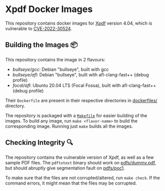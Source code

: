 # Xpdf Docker Images

This repository contains docker images for [Xpdf](https://www.xpdfreader.com/)
version 4.04, which is vulnerable to [CVE-2022-30524](https://nvd.nist.gov/vuln/detail/CVE-2022-30524).

## Building the Images 📦

This repository contains the image in 2 flavours:

- _bullseye/gcc_: Debian "bullseye", built with gcc
- _bullseye/afl_: Debian "bullseye", built with afl-clang-fast++ (debug profile)
- _focal/afl_: Ubuntu 20.04 LTS (Focal Fossa), built with afl-clang-fast++
  (debug profile)

Their `Dockerfile` are present in their respective directories in [dockerfiles/](dockerfiles)
directory.

The repository is packaged with a [`Makefile`](Makefile) for easier building of
the images. To build any image, run `make <flavor-name>` to build the
corresponding image. Running just `make` builds all the images.

## Checking Integrity 🔍

The repository contains the vulnerable version of Xpdf, as well as a few sample
PDF files. The `pdftotext` binary should work on [pdfs/dummy.pdf](pdfs/dummy.pdf),
but should abruptly give segmentation fault on [pdfs/poc1](pdfs/poc1).

To make sure that the files are not corrupted/altered, run `make check`. If the
command errors, it might mean that the files may be corrupted.
